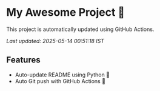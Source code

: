 # My Awesome Project 🚀

This project is automatically updated using GitHub Actions.

_Last updated: 2025-05-14 00:51:18 IST_

## Features
- Auto-update README using Python 🐍
- Auto Git push with GitHub Actions 🤖
